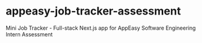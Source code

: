 # appeasy-job-tracker-assessment
Mini Job Tracker - Full-stack Next.js app for AppEasy Software Engineering Intern Assessment
